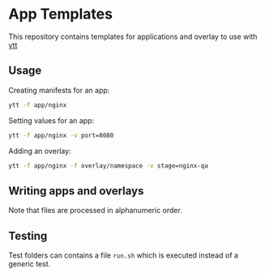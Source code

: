 # App Templates

This repository contains templates for applications and overlay to use with [ytt](https://github.com/k14s/ytt)

## Usage

Creating manifests for an app:

```bash
ytt -f app/nginx
```

Setting values for an app:

```bash
ytt -f app/nginx -v port=8080
```

Adding an overlay:

```bash
ytt -f app/nginx -f overlay/namespace -v stage=nginx-qa
```

## Writing apps and overlays

Note that files are processed in alphanumeric order.

## Testing

Test folders can contains a file `run.sh` which is executed instead of a generic test.
